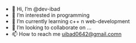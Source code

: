 - 👋 Hi, I’m @dev-ibad
- 👀 I’m interested in programming
- 🌱 I’m currently learning c++ n web-development
- 💞️ I’m looking to collaborate on ...
- 📫 How to reach me uibad0642@gmail.comn

<!---
dev-ibad/dev-ibad is a ✨ special ✨ repository because its `README.md` (this file) appears on your GitHub profile.
You can click the Preview link to take a look at your changes.
--->
